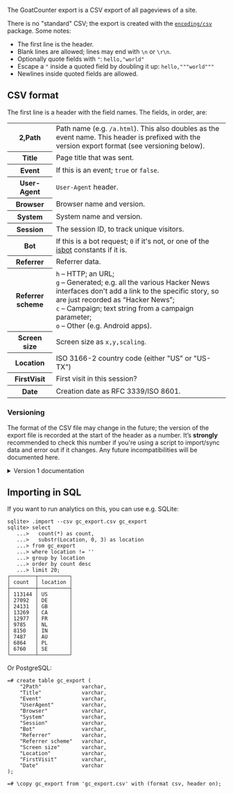 The GoatCounter export is a CSV export of all pageviews of a site.

There is no "standard" CSV; the export is created with the [`encoding/csv`][csv]
package. Some notes:

- The first line is the header.
- Blank lines are allowed; lines may end with `\n` or `\r\n`.
- Optionally quote fields with `"`: `hello,"world"`
- Escape a `"` inside a quoted field by doubling it up: `hello,"""world"""`
- Newlines inside quoted fields are allowed.

[csv]: https://pkg.go.dev/encoding/csv#pkg-overview

CSV format
----------

The first line is a header with the field names. The fields, in order, are:

<table class="table-left">
<tr><th>2,Path</th><td>Path name (e.g. <code>/a.html</code>).
    This also doubles as the event name. This header is prefixed
    with the version export format (see versioning below).</td></tr>
<tr><th>Title</th><td>Page title that was sent.</td></tr>
<tr><th>Event</th><td>If this is an event; <code>true</code> or <code>false</code>.</td></tr>
<tr><th>User-Agent</th><td><code>User-Agent</code> header.</td></tr>
<tr><th>Browser</th><td>Browser name and version.</td></tr>
<tr><th>System</th><td>System name and version.</td></tr>
<tr><th>Session</th><td>The session ID, to track unique visitors.</td>
<tr><th>Bot</th><td>If this is a bot request; <code>0</code> if it's
    not, or one of the
    <a href="https://pkg.go.dev/zgo.at/isbot?tab=doc#pkg-constants">isbot</a>
    constants if it is.</td></tr>
<tr><th>Referrer</th><td>Referrer data.</td></tr>
<tr><th>Referrer scheme</th><td>
        <code>h</code> – HTTP; an URL;<br>
        <code>g</code> – Generated; e.g. all the various Hacker News interfaces don't
        add a link to the specific story, so are just recorded as “Hacker News”;<br>
        <code>c</code> – Campaign; text string from a campaign parameter;<br>
        <code>o</code> – Other (e.g. Android apps).
    </td></tr>
<tr><th>Screen size</th><td>Screen size as <code>x,y,scaling</code>.</td></tr>
<tr><th>Location</th><td>ISO 3166-2 country code (either "US" or "US-TX")</td></tr>
<tr><th>FirstVisit</th><td>First visit in this session?</td>
<tr><th>Date</th><td>Creation date as RFC 3339/ISO 8601.</td></tr>
</table>

### Versioning
The format of the CSV file may change in the future; the version of the export
file is recorded at the start of the header as a number. It’s **strongly**
recommended to check this number if you're using a script to import/sync data
and error out if it changes. Any future incompatibilities will be documented
here.

<details>
<summary>Version 1 documentation</summary>

<p>The first line is a header with the field names. The fields, in order, are:</p>
<table class="table-left">
<tr><th>1,Path</th><td>Path name (e.g. <code>/a.html</code>).
    This also doubles as the event name. This header is prefixed
    with the version export format (see versioning below).</td></tr>
<tr><th>Title</th><td>Page title that was sent.</td></tr>
<tr><th>Event</th><td>If this is an event; <code>true</code> or <code>false</code>.</td></tr>
<tr><th>Bot</th><td>If this is a bot request; <code>0</code> if it's
    not, or one of the
    <a href="https://pkg.go.dev/zgo.at/isbot?tab=doc#pkg-constants">isbot</a>
    constants if it is.</td></tr>
<tr><th>Session</th><td>The session ID, to track unique visitors.</td>
<tr><th>FirstVisit</th><td>First visit in this session?</td>
<tr><th>Referrer</th><td>Referrer data.</td></tr>
<tr><th>Referrer scheme</th><td>
        <code>h</code> – HTTP; an URL;<br>
        <code>g</code> – Generated; e.g. all the various Hacker News interfaces don't
        add a link to the specific story, so are just recorded as “Hacker News”;<br>
        <code>c</code> – Campaign; text string from a campaign parameter;<br>
        <code>o</code> – Other (e.g. Android apps).
    </td></tr>
<tr><th>Browser</th><td><code>User-Agent</code> header.</td></tr>
<tr><th>Screen size</th><td>Screen size as <code>x,y,scaling</code>.</td></tr>
<tr><th>Location</th><td>ISO 3166-1 country code.</td></tr>
<tr><th>Date</th><td>Creation date as RFC 3339/ISO 8601.</td></tr>
</table>
</details>


Importing in SQL
----------------

If you want to run analytics on this, you can use e.g. SQLite:

    sqlite> .import --csv gc_export.csv gc_export
    sqlite> select
       ...>   count(*) as count,
       ...>   substr(Location, 0, 3) as location
       ...> from gc_export
       ...> where location != ''
       ...> group by location
       ...> order by count desc
       ...> limit 20;
    ┌────────┬──────────┐
    │ count  │ location │
    ├────────┼──────────┤
    │ 113144 │ US       │
    │ 27092  │ DE       │
    │ 24131  │ GB       │
    │ 13269  │ CA       │
    │ 12977  │ FR       │
    │ 9785   │ NL       │
    │ 8150   │ IN       │
    │ 7487   │ AU       │
    │ 6864   │ PL       │
    │ 6760   │ SE       │
    └────────┴──────────┘

Or PostgreSQL:

    =# create table gc_export (
        "2Path"             varchar,
        "Title"             varchar,
        "Event"             varchar,
        "UserAgent"         varchar,
        "Browser"           varchar,
        "System"            varchar,
        "Session"           varchar,
        "Bot"               varchar,
        "Referrer"          varchar,
        "Referrer scheme"   varchar,
        "Screen size"       varchar,
        "Location"          varchar,
        "FirstVisit"        varchar,
        "Date"              varchar
    );

    =# \copy gc_export from 'gc_export.csv' with (format csv, header on);

